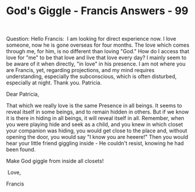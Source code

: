 # God's Giggle - Francis Answers - 99

&nbsp;  

Question: Hello Francis: &nbsp;I am looking for direct experience now. I love someone, now he is gone overseas for four months. The love which comes through me, for him, is no different than loving &quot;God.&quot; How do I access that love for &quot;me&quot; to be that love and live that love every day? I mainly seem to be aware of it when directly, &quot;in love&quot; in his presence. I am not where you are Francis, yet, regarding projections, and my mind requires understanding, especially the subconscious, which is often disturbed, especially at night. Thank you. Patricia.

Dear Patricia,

That which we really love is the same Presence in all beings. It seems to reveal itself in some beings, and to remain hidden in others. But if we know it is there in hiding in all beings, it will reveal itself in all. Remember, when you were playing hide and seek as a child, and you knew in which closet your companion was hiding, you would get close to the place and, without opening the door, you would say &quot;I know you are heeere!&quot; Then you would hear your little friend giggling inside - He couldn't resist, knowing he had been found.&nbsp;

Make God giggle from inside all closets!

&nbsp;Love,

Francis

